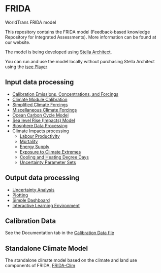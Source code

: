# FRIDA
WorldTrans FRIDA model

This repository contains the FRIDA model (Feedback-based knowledge Repository for Integrated Assessments). More information can be found at our website.  

The model is being developed using <a href="https://www.iseesystems.com/store/products/stella-architect.aspx">Stella Architect</a>.

You can run and use the model locally without purchasing Stella Architect using the <a href="https://www.iseesystems.com/softwares/player/iseeplayer.aspx">isee Player</a>

## Input data processing
<ul>
  <li>
    <a href="https://github.com/chrisdwells/FRIDA-emissions">Calibration Emissions, Concentrations, and Forcings</a>
  </li>
  <li>
    <a href="https://github.com/chrisdwells/calibrate-FRIDA-climate">Climate Module Calibration</a>
  </li>
  <li>
    <a href="https://github.com/chrisdwells/FRIDA-forcings">Simplified Climate Forcings</a>
  </li>
  <li>
    <a href="https://github.com/chrisdwells/FRIDA-misc-forcings">Miscellaneous Climate Forcings</a>
  </li>
  <li>
    <a href="https://github.com/lnnrtrmm/Carbon-Climate-Box-Model">Ocean Carbon Cycle Model</a>
  </li>
  <li>
    <a href="https://github.com/lnnrtrmm/FRISIA">Sea level Rise (Impacts) Model</a>
  </li>
  <li>
    <a href="https://github.com/jnnsbrr/frida_biosphere_data">Biosphere Data Processing</a>
  </li>
  <li>
    Climate Impacts processing
    <ul>
      <li><a href="https://github.com/chrisdwells/climate-labour-impacts">Labour Productivity</a></li>
      <li><a href="https://github.com/chrisdwells/temperature-mortality">Mortality</a></li>
      <li><a href="https://github.com/chrisdwells/climate-energy-supply">Energy Supply</a></li>
      <li><a href="https://github.com/chrisdwells/extremes-exposure">Exposure to Climate Extremes</a></li>
      <li><a href="https://github.com/chrisdwells/cdd-hdd">Cooling and Heating Degree Days</a></li>
      <li><a href="https://github.com/chrisdwells/FRIDA-climate-impacts">Uncertainty Parameter Sets</a></li>
    </ul>
  </li>
</ul>

## Output data processing
<ul>
  <li>
    <a href="https://github.com/BenjaminBlanz/WorldTransFrida-Uncertainty">Uncertainty Analysis</a>
  </li>
  <li>
    <a href="https://github.com/adakudlum/make_plots_from_FRIDA_output">Plotting</a>
  </li>
  <li>
    <a href="https://github.com/BenjaminBlanz/WorldTransFRIDA-SimpleDashboard">Simple Dashboard</a>
  </li>
  <li>
    <a href="https://github.com/BenjaminBlanz/WorldTransFRIDA-ILE">Interactive Learning Environment</a>
  </li>
</ul>
 
## Calibration Data

See the Documentation tab in the <a href="https://github.com/metno/WorldTransFRIDA/blob/main/Data/Calibration%20Data.csv">Calibration Data file</a>
 
## Standalone Climate Model

The standalone climate model based on the climate and land use components of FRIDA, <a href="https://github.com/chrisdwells/FRIDA-Clim">FRIDA-Clim</a>
 
